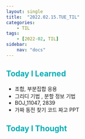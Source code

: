 ```yaml
---
layout: single
title:  "2022.02.15.TUE_TIL"
categories: 
    - TIL
tags: 
    - [2022-02, TIL]
sidebar:
    nav: "docs"
---
```



## <a style="color:#00adb5">Today I Learned</a>
 - 조합, 부분집합 응용
 - 그리디 기법 , 분할 정보 기법
 - BOJ_11047, 2839
 - 가짜 동전 찾기 코드 짜고 PPT
 
## <a style="color:#00adb5">Today I Thought</a>
 